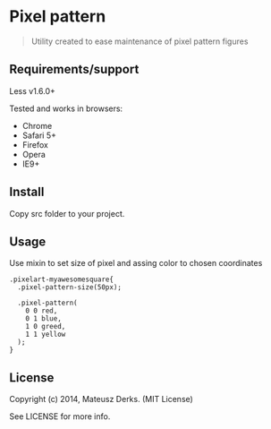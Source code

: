 # Pixel pattern

> Utility created to ease maintenance of pixel pattern figures

## Requirements/support

Less v1.6.0+

Tested and works in browsers:
- Chrome
- Safari 5+
- Firefox
- Opera
- IE9+

## Install

Copy src folder to your project.

## Usage

Use mixin to set size of pixel and assing color to chosen coordinates

```less
.pixelart-myawesomesquare{
  .pixel-pattern-size(50px);

  .pixel-pattern(
    0 0 red, 
    0 1 blue, 
    1 0 greed, 
    1 1 yellow
  );
}
```

## License

Copyright (c) 2014, Mateusz Derks. (MIT License)

See LICENSE for more info.
